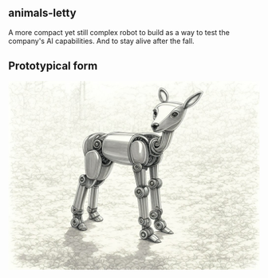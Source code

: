 ## animals-letty

A more compact yet still complex robot to build as a way to test the company's AI capabilities. And to stay alive after the fall.

## Prototypical form

![render](/img/letty-10.jpg)